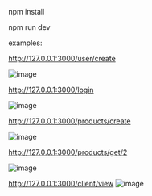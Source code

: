 npm install

npm run dev

examples:



http://127.0.0.1:3000/user/create

![image](https://user-images.githubusercontent.com/15162590/164604294-474e0edf-8890-488a-ab27-471d59c9f76a.png)




http://127.0.0.1:3000/login

![image](https://user-images.githubusercontent.com/15162590/164604154-15fc359f-0f3b-4c8c-9d6e-92cbd80f9035.png)



http://127.0.0.1:3000/products/create

![image](https://user-images.githubusercontent.com/15162590/164604673-edb15805-1aba-4763-a05a-a68d72114c88.png)



http://127.0.0.1:3000/products/get/2

![image](https://user-images.githubusercontent.com/15162590/164604369-fe0562a2-1667-4265-80a5-87073339a40d.png)



http://127.0.0.1:3000/client/view
![image](https://user-images.githubusercontent.com/15162590/164604726-d1b6ef93-ecd1-4349-9998-8cf05ac9e7b0.png)



